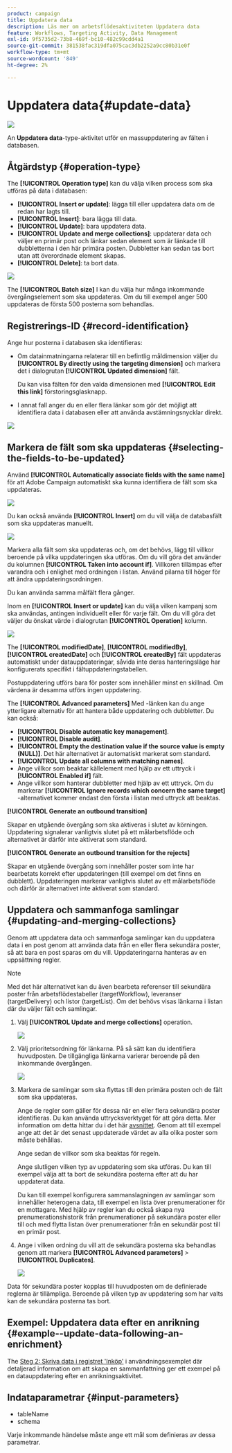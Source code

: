 ```yaml
---
product: campaign
title: Uppdatera data
description: Läs mer om arbetsflödesaktiviteten Uppdatera data
feature: Workflows, Targeting Activity, Data Management
exl-id: 9f5735d2-73b8-469f-bc10-482c99cdd4a1
source-git-commit: 381538fac319dfa075cac3db2252a9cc80b31e0f
workflow-type: tm+mt
source-wordcount: '849'
ht-degree: 2%

---
```


# Uppdatera data{#update-data}

![](../../assets/v7-only.svg)

An **Uppdatera data**-type-aktivitet utför en massuppdatering av fälten i databasen.

## Åtgärdstyp {#operation-type}

The **[!UICONTROL Operation type]** kan du välja vilken process som ska utföras på data i databasen:

* **[!UICONTROL Insert or update]**: lägga till eller uppdatera data om de redan har lagts till.
* **[!UICONTROL Insert]**: bara lägga till data.
* **[!UICONTROL Update]**: bara uppdatera data.
* **[!UICONTROL Update and merge collections]**: uppdaterar data och väljer en primär post och länkar sedan element som är länkade till dubbletterna i den här primära posten. Dubbletter kan sedan tas bort utan att överordnade element skapas.
* **[!UICONTROL Delete]**: ta bort data.

![](assets/s_advuser_update_data_1.png)

The **[!UICONTROL Batch size]** I kan du välja hur många inkommande övergångselement som ska uppdateras. Om du till exempel anger 500 uppdateras de första 500 posterna som behandlas.

## Registrerings-ID {#record-identification}

Ange hur posterna i databasen ska identifieras:

* Om datainmatningarna relaterar till en befintlig måldimension väljer du **[!UICONTROL By directly using the targeting dimension]** och markera det i dialogrutan **[!UICONTROL Updated dimension]** fält.

   Du kan visa fälten för den valda dimensionen med **[!UICONTROL Edit this link]** förstoringsglasknapp.

* I annat fall anger du en eller flera länkar som gör det möjligt att identifiera data i databasen eller att använda avstämningsnycklar direkt.

![](assets/s_advuser_update_data_2.png)

## Markera de fält som ska uppdateras {#selecting-the-fields-to-be-updated}

Använd **[!UICONTROL Automatically associate fields with the same name]** för att Adobe Campaign automatiskt ska kunna identifiera de fält som ska uppdateras.

![](assets/s_advuser_update_data_3b.png)

Du kan också använda **[!UICONTROL Insert]** om du vill välja de databasfält som ska uppdateras manuellt.

![](assets/s_advuser_update_data_3.png)

Markera alla fält som ska uppdateras och, om det behövs, lägg till villkor beroende på vilka uppdateringen ska utföras. Om du vill göra det använder du kolumnen **[!UICONTROL Taken into account if]**. Villkoren tillämpas efter varandra och i enlighet med ordningen i listan. Använd pilarna till höger för att ändra uppdateringsordningen.

Du kan använda samma målfält flera gånger.

Inom en **[!UICONTROL Insert or update]** kan du välja vilken kampanj som ska användas, antingen individuellt eller för varje fält. Om du vill göra det väljer du önskat värde i dialogrutan **[!UICONTROL Operation]** kolumn.

![](assets/s_advuser_update_data_5.png)

The **[!UICONTROL modifiedDate]**, **[!UICONTROL modifiedBy]**, **[!UICONTROL createdDate]** och **[!UICONTROL createdBy]** fält uppdateras automatiskt under datauppdateringar, såvida inte deras hanteringsläge har konfigurerats specifikt i fältuppdateringstabellen.

Postuppdatering utförs bara för poster som innehåller minst en skillnad. Om värdena är desamma utförs ingen uppdatering.

The **[!UICONTROL Advanced parameters]** Med -länken kan du ange ytterligare alternativ för att hantera både uppdatering och dubbletter. Du kan också:

* **[!UICONTROL Disable automatic key management]**.
* **[!UICONTROL Disable audit]**.
* **[!UICONTROL Empty the destination value if the source value is empty (NULL)]**. Det här alternativet är automatiskt markerat som standard.
* **[!UICONTROL Update all columns with matching names]**.
* Ange villkor som beaktar källelement med hjälp av ett uttryck i **[!UICONTROL Enabled if]** fält.
* Ange villkor som hanterar dubbletter med hjälp av ett uttryck. Om du markerar **[!UICONTROL Ignore records which concern the same target]** -alternativet kommer endast den första i listan med uttryck att beaktas.

**[!UICONTROL Generate an outbound transition]**

Skapar en utgående övergång som ska aktiveras i slutet av körningen. Uppdatering signalerar vanligtvis slutet på ett målarbetsflöde och alternativet är därför inte aktiverat som standard.

**[!UICONTROL Generate an outbound transition for the rejects]**

Skapar en utgående övergång som innehåller poster som inte har bearbetats korrekt efter uppdateringen (till exempel om det finns en dubblett). Uppdateringen markerar vanligtvis slutet av ett målarbetsflöde och därför är alternativet inte aktiverat som standard.

## Uppdatera och sammanfoga samlingar {#updating-and-merging-collections}

Genom att uppdatera data och sammanfoga samlingar kan du uppdatera data i en post genom att använda data från en eller flera sekundära poster, så att bara en post sparas om du vill. Uppdateringarna hanteras av en uppsättning regler.

>[!NOTE]
>
>Med det här alternativet kan du även bearbeta referenser till sekundära poster från arbetsflödestabeller (targetWorkflow), leveranser (targetDelivery) och listor (targetList). Om det behövs visas länkarna i listan där du väljer fält och samlingar.

1. Välj **[!UICONTROL Update and merge collections]** operation.

   ![](assets/update_and_merge_collections1.png)

1. Välj prioritetsordning för länkarna. På så sätt kan du identifiera huvudposten. De tillgängliga länkarna varierar beroende på den inkommande övergången.

   ![](assets/update_and_merge_collections2.png)

1. Markera de samlingar som ska flyttas till den primära posten och de fält som ska uppdateras.

   Ange de regler som gäller för dessa när en eller flera sekundära poster identifieras. Du kan använda uttrycksverktyget för att göra detta. Mer information om detta hittar du i det här [avsnittet](../../platform/using/defining-filter-conditions.md#building-expressions). Genom att till exempel ange att det är det senast uppdaterade värdet av alla olika poster som måste behållas.

   Ange sedan de villkor som ska beaktas för regeln.

   Ange slutligen vilken typ av uppdatering som ska utföras. Du kan till exempel välja att ta bort de sekundära posterna efter att du har uppdaterat data.

   Du kan till exempel konfigurera sammanslagningen av samlingar som innehåller heterogena data, till exempel en lista över prenumerationer för en mottagare. Med hjälp av regler kan du också skapa nya prenumerationshistorik från prenumerationer på sekundära poster eller till och med flytta listan över prenumerationer från en sekundär post till en primär post.

1. Ange i vilken ordning du vill att de sekundära posterna ska behandlas genom att markera **[!UICONTROL Advanced parameters]** > **[!UICONTROL Duplicates]**.

   ![](assets/update_and_merge_collections3.png)

Data för sekundära poster kopplas till huvudposten om de definierade reglerna är tillämpliga. Beroende på vilken typ av uppdatering som har valts kan de sekundära posterna tas bort.

## Exempel: Uppdatera data efter en anrikning {#example--update-data-following-an-enrichment}

The [Steg 2: Skriva data i registret &#39;Inköp&#39;](creating-a-summary-list.md#step-2--writing-enriched-data-to-the--purchases--table) i användningsexemplet där detaljerad information om att skapa en sammanfattning ger ett exempel på en datauppdatering efter en anrikningsaktivitet.

## Indataparametrar {#input-parameters}

* tableName
* schema

Varje inkommande händelse måste ange ett mål som definieras av dessa parametrar.
